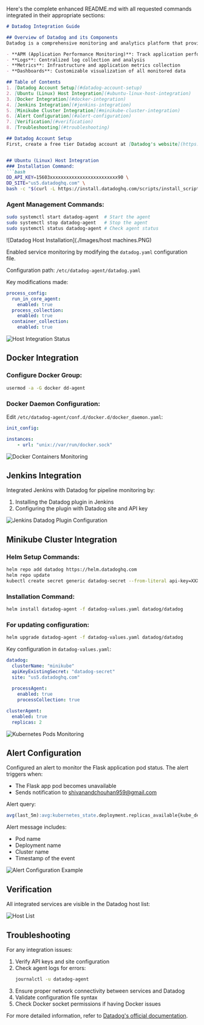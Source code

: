 Here's the complete enhanced README.md with all requested commands integrated in their appropriate sections:

```markdown
# Datadog Integration Guide

## Overview of Datadog and its Components
Datadog is a comprehensive monitoring and analytics platform that provides full-stack observability through:

- **APM (Application Performance Monitoring)**: Track application performance with distributed tracing
- **Logs**: Centralized log collection and analysis
- **Metrics**: Infrastructure and application metrics collection
- **Dashboards**: Customizable visualization of all monitored data

## Table of Contents
1. [Datadog Account Setup](#datadog-account-setup)
2. [Ubuntu (Linux) Host Integration](#ubuntu-linux-host-integration)
3. [Docker Integration](#docker-integration)
4. [Jenkins Integration](#jenkins-integration)
5. [Minikube Cluster Integration](#minikube-cluster-integration)
6. [Alert Configuration](#alert-configuration)
7. [Verification](#verification)
8. [Troubleshooting](#troubleshooting)

## Datadog Account Setup
First, create a free tier Datadog account at [Datadog's website](https://www.datadoghq.com/).


## Ubuntu (Linux) Host Integration
### Installation Command:
```bash
DD_API_KEY=15603xxxxxxxxxxxxxxxxxxxxxxxxx90 \
DD_SITE="us5.datadoghq.com" \
bash -c "$(curl -L https://install.datadoghq.com/scripts/install_script_agent7.sh)"
```

### Agent Management Commands:
```bash
sudo systemctl start datadog-agent  # Start the agent
sudo systemctl stop datadog-agent   # Stop the agent
sudo systemctl status datadog-agent # Check agent status
```

![Datadog Host Installation](./Images/host machines.PNG)

Enabled service monitoring by modifying the `datadog.yaml` configuration file.

Configuration path: `/etc/datadog-agent/datadog.yaml`

Key modifications made:
```yaml
process_config:
  run_in_core_agent:
    enabled: true
  process_collection:
    enabled: true
  container_collection:
    enabled: true
```

![Host Integration Status](host%20Integrations.png)

## Docker Integration
### Configure Docker Group:
```bash
usermod -a -G docker dd-agent
```

### Docker Daemon Configuration:
Edit `/etc/datadog-agent/conf.d/docker.d/docker_daemon.yaml`:
```yaml
init_config:

instances:
    - url: "unix://var/run/docker.sock"
```

![Docker Containers Monitoring](docker%20containers.png)

## Jenkins Integration
Integrated Jenkins with Datadog for pipeline monitoring by:
1. Installing the Datadog plugin in Jenkins
2. Configuring the plugin with Datadog site and API key

![Jenkins Datadog Plugin Configuration](datadog%20plugin.png)

## Minikube Cluster Integration
### Helm Setup Commands:
```bash
helm repo add datadog https://helm.datadoghq.com
helm repo update
kubectl create secret generic datadog-secret --from-literal api-key=XXXXXXXXXXXXXXXXXXXXXXXXXXXXXXXX
```

### Installation Command:
```bash
helm install datadog-agent -f datadog-values.yaml datadog/datadog
```

### For updating configuration:
```bash
helm upgrade datadog-agent -f datadog-values.yaml datadog/datadog
```

Key configuration in `datadog-values.yaml`:
```yaml
datadog:
  clusterName: "minikube"
  apiKeyExistingSecret: "datadog-secret"
  site: "us5.datadoghq.com"
  
  processAgent:
    enabled: true
    processCollection: true

clusterAgent:
  enabled: true
  replicas: 2
```

![Kubernetes Pods Monitoring](kubernetes%20pods.png)

## Alert Configuration
Configured an alert to monitor the Flask application pod status. The alert triggers when:

- The Flask app pod becomes unavailable
- Sends notification to shivanandchouhan959@gmail.com

Alert query:
```sql
avg(last_5m):avg:kubernetes_state.deployment.replicas_available{kube_deployment:flask-app, cluster:minikube} by {kube_deployment,kube_cluster_name} < 1
```

Alert message includes:
- Pod name
- Deployment name
- Cluster name
- Timestamp of the event

![Alert Configuration Example](alert-configuration.png)

## Verification
All integrated services are visible in the Datadog host list:

![Host List](host%20Integrations.png)

## Troubleshooting
For any integration issues:
1. Verify API keys and site configuration
2. Check agent logs for errors:
   ```bash
   journalctl -u datadog-agent
   ```
3. Ensure proper network connectivity between services and Datadog
4. Validate configuration file syntax
5. Check Docker socket permissions if having Docker issues

For more detailed information, refer to [Datadog's official documentation](https://docs.datadoghq.com/).
